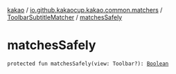 [kakao](../../index.md) / [io.github.kakaocup.kakao.common.matchers](../index.md) / [ToolbarSubtitleMatcher](index.md) / [matchesSafely](./matches-safely.md)

# matchesSafely

`protected fun matchesSafely(view: Toolbar?): `[`Boolean`](https://kotlinlang.org/api/latest/jvm/stdlib/kotlin/-boolean/index.html)